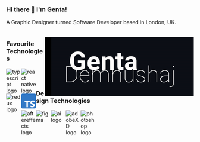 ### Hi there 👋 I'm Genta!

A Graphic Designer turned Software Developer based in London, UK. </br>
</br>

<img align="right" alt="illustration of web developer with laptop" src="./images/Genta_Gif5.gif" width="400" height="auto" />

### Favourite Technologies

[<img align="left" alt="typescript logo" width="40px" src="https://upload.wikimedia.org/wikipedia/commons/thumb/9/99/Unofficial_JavaScript_logo_2.svg/1200px-Unofficial_JavaScript_logo_2.svg.png"/>][javascript]
[<img align="left" alt="react native logo" width="40px" src="https://upload.wikimedia.org/wikipedia/commons/a/a7/React-icon.svg" />][react]
[<img align="left" alt="redux logo" width="40px" src="https://redux.js.org/img/redux.svg"/>][redux]
[<img align="left" alt="redux logo" width="40px" src="./images/Typescript_logo_2020.svg.png"/>][typescript]

[javascript]: https://www.javascript.com/
[react]: https://reactjs.org/
[redux]: https://redux.js.org/
[typescript]: https://www.typescriptlang.org/
[aftereffects]: https://en.wikipedia.org/wiki/Adobe_After_Effects
[figma]: https://www.figma.com/design/
[adobeillustrator]: https://en.wikipedia.org/wiki/Adobe_Illustrator
[adobexd]: https://en.wikipedia.org/wiki/Adobe_XD
[photoshop]: https://en.wikipedia.org/wiki/Adobe_Photoshop

</br>
<br>

### Design Technologies

[<img align="left" alt="aftereffects logo" width="40px" src="https://upload.wikimedia.org/wikipedia/commons/c/cb/Adobe_After_Effects_CC_icon.svg" />][aftereffects]
[<img align="left" alt="figma logo" width="40px" src="https://upload.wikimedia.org/wikipedia/commons/3/33/Figma-logo.svg"  height="37"/>][figma]
[<img align="left" alt="ai logo" width="40px" src="https://upload.wikimedia.org/wikipedia/commons/a/a0/Adobe_Illustrator_icon_CS6.svg"/>][adobeillustrator]
[<img align="left" alt="adobeXD logo" width="40px" src="https://upload.wikimedia.org/wikipedia/commons/c/c2/Adobe_XD_CC_icon.svg"/>][adobexd]
[<img align="left" alt="photoshop logo" width="40px" src="https://upload.wikimedia.org/wikipedia/commons/a/af/Adobe_Photoshop_CC_icon.svg"/>][photoshop]
